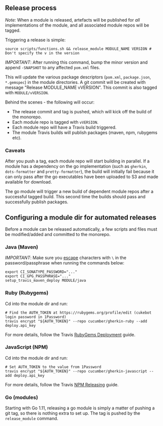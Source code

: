 ## Release process

*Note:* When a module is released, artefacts will be published for *all* implementations
of the module, and all associated module repos will be tagged.

Triggering a release is simple:

    source scripts/functions.sh && release_module MODULE_NAME VERSION # Don't specify the v in the version

*IMPORTANT*: After running this command, bump the minor version and append `-SNAPSHOT` to any
affected `pom.xml` files.

This will update the various package descriptors (`pom.xml`, `package.json`, `*.gemspec`)
in the module directories. A git commit will be created with message "Release MODULE_NAME vVERSION". 
This commit is also tagged with `MODULE/vVERSION`. 

Behind the scenes - the following will occur:

- The release commit and tag is pushed, which will kick off the build of the monorepo.
- Each module repo is tagged with `vVERSION`.
- Each module repo will have a Travis build triggered.
- The module Travis builds will publish packages (maven, npm, rubygems etc).

### Caveats

After you push a tag, each module repo will start building in parallel. If a module
has a dependency on the go implementation (such as `gherkin`, `dots-formatter` and
`pretty-formatter`), the build will initially fail because it can only pass after 
the go executables have been uploaded to S3 and made available for download.

The go module will trigger a new build of dependent module repos after a successful
tagged build. This second time the builds should pass and successfully publish packages.

## Configuring a module dir for automated releases

Before a module can be released automatically, a few scripts and files must be 
modified/added and committed to the monorepo.

### Java (Maven)

*IMPORTANT*: Make sure you [escape](https://docs.travis-ci.com/user/encryption-keys/#Note-on-escaping-certain-symbols)
characters with `\` in the password/passphrase when running the commands below:

    export CI_SONATYPE_PASSWORD="..."
    export CI_GPG_PASSPHRASE="..."
    setup_travis_maven_deploy MODULE/java

### Ruby (Rubygems)

Cd into the module dir and run:

    # Find the AUTH_TOKEN at https://rubygems.org/profile/edit (cukebot login password in 1Password)
    travis encrypt "${AUTH_TOKEN}" --repo cucumber/gherkin-ruby --add deploy.api_key

For more details, follow the Travis [RubyGems Deployment](https://docs.travis-ci.com/user/deployment/rubygems/) guide.

### JavaScript (NPM)

Cd into the module dir and run:

    # Set AUTH_TOKEN to the value from 1Password
    travis encrypt "${AUTH_TOKEN}" --repo cucumber/gherkin-javascript --add deploy.api_key

For more details, follow the Travis [NPM Releasing](https://docs.travis-ci.com/user/deployment/npm/) guide.

### Go (modules)

Starting with Go 1.11, releasing a go module is simply a matter of pushing a git tag,
so there is nothing extra to set up. The tag is pushed by the `release_module` command.
